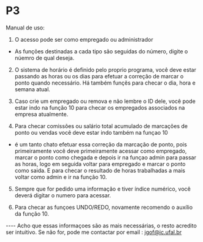 # P3
Manual de uso:

1. O acesso pode ser como empregado ou administrador
- As funções destinadas a cada tipo são seguidas do número, digite o núemro de qual deseja.

2. O sistema de horário é definido pelo proprio programa, você deve estar passando as horas ou os dias para efetuar a correção de marcar o ponto quando necessário. Há também funçẽs para checar o dia, hora e semana atual.

3. Caso crie um empregado ou remova e não lembre o ID dele, você pode estar indo na função 10 para checar os empregados associados na empresa atualmente.

4. Para checar comissões ou salário total acumulado de marcações de ponto ou vendas você deve estar indo também na funçao 10
- é um tanto chato efetuar essa correção da marcação de ponto, pois primeiramente você deve primeiramente acessar como empregado, marcar o ponto como chegada e depois ir na funçao admin para passar as horas, logo em seguida voltar para empregado e marcar o ponto como saida. E para checar o resultado de horas trabalhadas a mais voltar como admin e ir na função 10.

5. Sempre que for pedido uma informação e tiver índice numérico, você deverá digitar o numero para acessar.

6. Para checar as funçoes UNDO/REDO, novamente recomendo o auxílio da função 10.

---- Acho que essas informaçoes são as mais necessárias, o resto acredito ser intuitivo. Se não for, pode me contactar por email : jgof@ic.ufal.br
